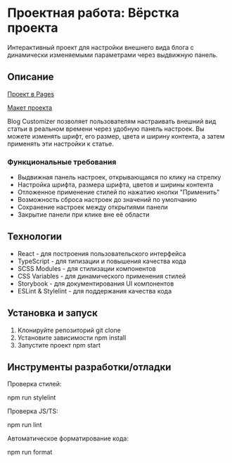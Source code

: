 # Проектная работа: Вёрстка проекта

Интерактивный проект для настройки внешнего вида блога с динамически изменяемыми параметрами через выдвижную панель.

## Описание

[Проект в Pages](https://alsakharov.github.io/blog-customizer/)

[Макет проекта](https://www.figma.com/file/FEeiiGLOsE7ktXbPpBxYoD/Custom-dropdown?type=design&node-id=0%3A1&mode=design&t=eXRJnWC6Xsuw0qR4-1)

Blog Customizer позволяет пользователям настраивать внешний вид статьи в реальном времени через удобную панель настроек. Вы можете изменять шрифт, его размер, цвета и ширину контента, а затем применять эти настройки к статье.

### Функциональные требования

- Выдвижная панель настроек, открывающаяся по клику на стрелку
- Настройка шрифта, размера шрифта, цветов и ширины контента
- Отложенное применение стилей по нажатию кнопки "Применить"
- Возможность сброса настроек до значений по умолчанию
- Сохранение настроек между открытиями панели
- Закрытие панели при клике вне её области

## Технологии

- React - для построения пользовательского интерфейса
- TypeScript - для типизации и повышения качества кода
- SCSS Modules - для стилизации компонентов
- CSS Variables - для динамического применения стилей
- Storybook - для документирования UI компонентов
- ESLint & Stylelint - для поддержания качества кода

## Установка и запуск

1. Клонируйте репозиторий git clone
2. Установите зависимости npm install
3. Запустите проект npm start

## Инструменты разработки/отладки

Проверка стилей:  

npm run stylelint

Проверка JS/TS:  

npm run lint

Автоматическое форматирование кода:  

npm run format
